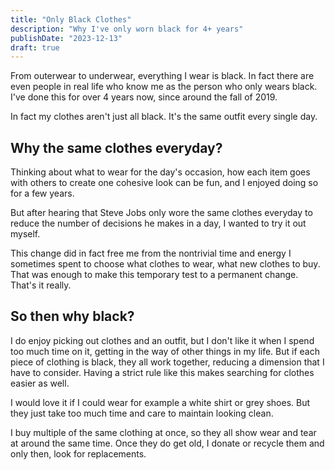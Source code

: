 ```yaml
---
title: "Only Black Clothes"
description: "Why I've only worn black for 4+ years"
publishDate: "2023-12-13"
draft: true
---
```


From outerwear to underwear, everything I wear is black. In fact there are even people in real life who know me as the person who only wears black. I've done this for over 4 years now, since around the fall of 2019.

In fact my clothes aren't just all black. It's the same outfit every single day.

## Why the same clothes everyday?

Thinking about what to wear for the day's occasion, how each item goes with others to create one cohesive look can be fun, and I enjoyed doing so for a few years.

But after hearing that Steve Jobs only wore the same clothes everyday to reduce the number of decisions he makes in a day, I wanted to try it out myself.

This change did in fact free me from the nontrivial time and energy I sometimes spent to choose what clothes to wear, what new clothes to buy. That was enough to make this temporary test to a permanent change. That's it really.

## So then why black?

I do enjoy picking out clothes and an outfit, but I don't like it when I spend too much time on it, getting in the way of other things in my life. But if each piece of clothing is black, they all work together, reducing a dimension that I have to consider. Having a strict rule like this makes searching for clothes easier as well.

I would love it if I could wear for example a white shirt or grey shoes. But they just take too much time and care to maintain looking clean.

I buy multiple of the same clothing at once, so they all show wear and tear at around the same time. Once they do get old, I donate or recycle them and only then, look for replacements.
